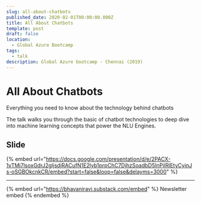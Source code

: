 ```yaml
---
slug: all-about-chatbots
published_date: 2020-02-01T00:00:00.000Z
title: All About Chatbots
template: post
draft: false
location:
  - Global Azure Bootcamp
tags:
  - talk
description: Global Azure bootcamp - Chennai (2019)
---
```


# All About Chatbots

Everything you need to know about the technology behind chatbots

The talk walks you through the basic of chatbot technologies to deep dive into machine learning concepts that power the NLU Engines.

## Slide

{% embed url="https://docs.google.com/presentation/d/e/2PACX-1vTMi7lsoxGdrJ2gIjsdjRACufN1E2lyb1prpChC7DjhzSoadbD5InPilRlEtyCyinJs-oSGBOkcnkCR/embed?start=false&loop=false&delayms=3000" %}

***

{% embed url="https://bhavaniravi.substack.com/embed" %}
Newsletter embed
{% endembed %}
